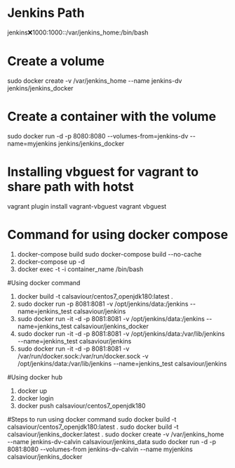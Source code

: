 # Jenkins Path
jenkins:x:1000:1000::/var/jenkins_home:/bin/bash


# Create a volume
sudo docker create -v /var/jenkins_home --name jenkins-dv jenkins/jenkins_docker


# Create a container with the volume
 sudo docker run -d -p 8080:8080 --volumes-from=jenkins-dv --name=myjenkins jenkins/jenkins_docker


# Installing vbguest for vagrant to share path with hotst
vagrant plugin install vagrant-vbguest
vagrant vbguest

# Command for using docker compose
1. docker-compose build
sudo docker-compose build --no-cache
2. docker-compose up -d
3. docker exec -t -i container_name /bin/bash

#Using docker command
1. docker build -t calsaviour/centos7_openjdk180:latest .
2. sudo docker run -p 8081:8081 -v /opt/jenkins/data:/jenkins --name=jenkins_test calsaviour/jenkins
3. sudo docker run -it -d  -p 8081:8081 -v /opt/jenkins/data:/jenkins --name=jenkins_test calsaviour/jenkins_docker
4. sudo docker run -it -d  -p 8081:8081 -v /opt/jenkins/data:/var/lib/jenkins --name=jenkins_test calsaviour/jenkins
5. sudo docker run -it -d  -p 8081:8081 -v /var/run/docker.sock:/var/run/docker.sock -v /opt/jenkins/data:/var/lib/jenkins --name=jenkins_test calsaviour/jenkins



#Using docker hub
1. docker up
2. docker login
3. docker push calsaviour/centos7_openjdk180

#Steps to run using docker command
sudo docker build -t calsaviour/centos7_openjdk180:latest .
sudo docker build -t calsaviour/jenkins_docker:latest .
sudo docker create -v /var/jenkins_home --name jenkins-dv-calvin calsaviour/jenkins_data
sudo docker run -d -p 8081:8080 --volumes-from jenkins-dv-calvin --name myjenkins calsaviour/jenkins_docker
